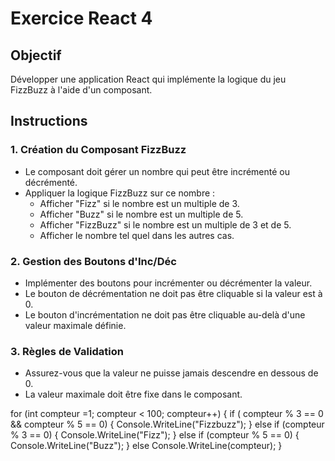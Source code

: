 # Exercice React 4

## Objectif
Développer une application React qui implémente la logique du jeu FizzBuzz à l'aide d'un composant.

## Instructions

### 1. Création du Composant FizzBuzz
- Le composant doit gérer un nombre qui peut être incrémenté ou décrémenté.
- Appliquer la logique FizzBuzz sur ce nombre :
  - Afficher "Fizz" si le nombre est un multiple de 3.
  - Afficher "Buzz" si le nombre est un multiple de 5.
  - Afficher "FizzBuzz" si le nombre est un multiple de 3 et de 5.
  - Afficher le nombre tel quel dans les autres cas.

### 2. Gestion des Boutons d'Inc/Déc
- Implémenter des boutons pour incrémenter ou décrémenter la valeur.
- Le bouton de décrémentation ne doit pas être cliquable si la valeur est à 0.
- Le bouton d'incrémentation ne doit pas être cliquable au-delà d'une valeur maximale définie.

### 3. Règles de Validation
- Assurez-vous que la valeur ne puisse jamais descendre en dessous de 0.
- La valeur maximale doit être fixe dans le composant.

for (int compteur =1; compteur < 100; compteur++)
{
    if ( compteur % 3 == 0 && compteur % 5 == 0)
    {
        Console.WriteLine("Fizzbuzz");
    }
    else if (compteur % 3 == 0)
    {
        Console.WriteLine("Fizz");
    }
    else if (compteur % 5 == 0)
    {
        Console.WriteLine("Buzz");
    }
    else
        Console.WriteLine(compteur);
}